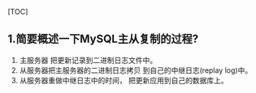 [TOC]
## 1.简要概述一下MySQL主从复制的过程?

1. 主服务器 把更新记录到二进制日志文件中。
1. 从服务器把主服务器的二进制日志拷贝 到自己的中继日志(replay log)中。
1. 从服务器重做中继日志中的时间， 把更新应用到自己的数据库上。
